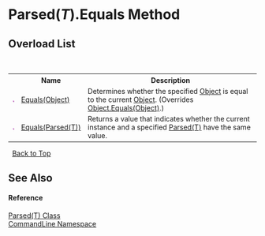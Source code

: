# Parsed(*T*).Equals Method 
 


## Overload List
&nbsp;<table><tr><th></th><th>Name</th><th>Description</th></tr><tr><td>![Public method](media/pubmethod.gif "Public method")</td><td><a href="M_CommandLine_Parsed_1_Equals_1">Equals(Object)</a></td><td>
Determines whether the specified <a href="https://docs.microsoft.com/dotnet/api/system.object" target="_blank">Object</a> is equal to the current <a href="https://docs.microsoft.com/dotnet/api/system.object" target="_blank">Object</a>.
 (Overrides <a href="https://docs.microsoft.com/dotnet/api/system.object.equals#System_Object_Equals_System_Object_" target="_blank">Object.Equals(Object)</a>.)</td></tr><tr><td>![Public method](media/pubmethod.gif "Public method")</td><td><a href="M_CommandLine_Parsed_1_Equals">Equals(Parsed(T))</a></td><td>
Returns a value that indicates whether the current instance and a specified <a href="T_CommandLine_Parsed_1">Parsed(T)</a> have the same value.</td></tr></table>&nbsp;
<a href="#parsed(*t*).equals-method">Back to Top</a>

## See Also


#### Reference
<a href="T_CommandLine_Parsed_1">Parsed(T) Class</a><br /><a href="N_CommandLine">CommandLine Namespace</a><br />